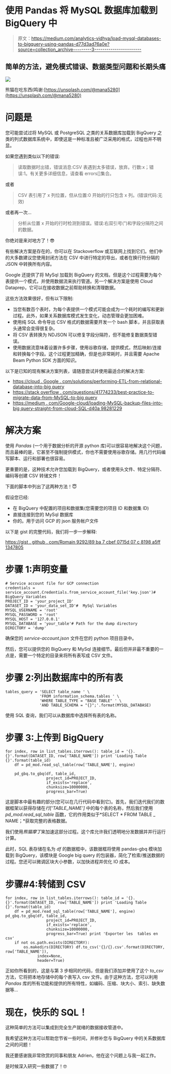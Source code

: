 # 使用 Pandas 将 MySQL 数据库加载到 BigQuery 中

> 原文：<https://medium.com/analytics-vidhya/load-mysql-databases-to-bigquery-using-pandas-d77d3ad76a0e?source=collection_archive---------3----------------------->

## 简单的方法，避免模式错误、数据类型问题和长期头痛

![](img/db2c7bacaf3323d608b6ed4d75dfe1f3.png)

熊猫在吃东西(鸣谢:[https://unsplash.com/@mana5280](https://unsplash.com/@mana5280)

# 问题是

您可能尝试过将 MySQL 或 PostgreSQL 之类的关系数据库加载到 BigQuery 之类的列式数据库系统中，即使这是一种标准且被广泛采用的格式，过程也并不明显。

如果您遇到类似以下的错误:

> 读取数据时出错，错误消息:CSV 表遇到太多错误，放弃。行数:x；错误:1。有关更多详细信息，请查看 errors[]集合。

或者

> CSV 表引用了 x 列位置，但从位置:0 开始的行只包含 x 列。(错误代码:无效)

或者再一次…

> 分析从位置 x 开始的行时检测到错误。错误:右双引号(")和字段分隔符之间的数据。

你绝对是来对地方了！😎

有些解决方案是存在的，你可以在 Stackoverflow 或互联网上找到它们。他们中的大多数建议您使用封闭方法在 CSV 中进行特定的导出，或者在换行符分隔的 JSON 中转换所有内容。

Google 还提供了将 MySql 加载到 BigQuery 的文档，但是这个过程需要为每个表提供一个模式，并使用数据流来执行管道。另一个解决方案是使用 Cloud Dataprep，它可以在接收数据之前帮助转换和清理数据。

这些方法效果很好，但有以下限制:

*   当您有数百个表时，为每个表提供一个模式可能会成为一个耗时的编写和更新过程。此外，如果关系数据库模式发生变化，动态管理会更加困难。
*   使用纯 SQL 命令导出 CSV 格式的数据需要开发一个 bash 脚本，并且获取表头通常会变得很复杂。
*   将 CSV 表转换为 NDJSON 可以修复字段分隔符，但不能修复数据类型错误。
*   使用数据流意味着设置许多步骤，使用谷歌存储，提供模式，然后映射/连接和转换每个字段。这个过程更加精确，但是也非常耗时，并且需要 Apache Beam Python SDK 方面的知识。

以下是已知的现有解决方案列表，请随意尝试并使用最适合的解决方案:

*   [https://cloud . Google . com/solutions/performing-ETL-from-relational-database-into-big query](https://cloud.google.com/solutions/performing-etl-from-relational-database-into-bigquery)
*   [https://stack overflow . com/questions/41774233/best-practice-to-migrate-data-from-MySQL-to-big query](https://stackoverflow.com/questions/41774233/best-practice-to-migrate-data-from-mysql-to-bigquery)
*   [https://medium . com/Google-cloud/loading-MySQL-backup-files-into-big query-straight-from-cloud-SQL-d40a 98281229](/google-cloud/loading-mysql-backup-files-into-bigquery-straight-from-cloud-sql-d40a98281229)

# 解决方案

使用 *Pandas* (一个用于数据分析的开源 python 库)可以很容易地解决这个问题，而且最棒的是，它甚至不强制提供模式，你也不需要使用谷歌存储。用几行代码编写脚本、运行和部署也很容易。

更重要的是，这种技术允许您加载到 BigQuery，或者使用头文件、特定分隔符、编码等创建 CSV 转储文件！

下面的脚本中列出了这两种方法！😇

假设您已经:

*   在 BigQuery 中配置的项目和数据集(您需要您的项目 ID 和数据集 ID)
*   直接连接到您的 MySql 数据库
*   你的。用于访问 GCP 的 json 服务帐户文件

以下是 gist 的完整代码，我们将一步一步解释:

[https://gist . github . com/Romain 9292/89 ba 7 cbef 0715d 07 c 8198 a5ff 1347805](https://gist.github.com/romain9292/89ba7cbef0715d07c8198a5ff1347805)

# 步骤 1:声明变量

```
# Service account file for GCP connection
credentials = service_account.Credentials.from_service_account_file('key.json')#  BigQuery Variables
PROJECT_ID = 'your_project_ID'
DATASET_ID = 'your_data_set_ID'#  MySql Variables
MYSQL_USERNAME = 'root'
MYSQL_PASSWORD = 'root'
MYSQL_HOST = '127.0.0.1'
MYSQL_DATABASE = 'your_table'# Path for the dump directory
DIRECTORY = 'dump'
```

确保您的 *service-account.json* 文件在您的 python 项目目录中。

然后，您可以提供您的 BigQuery 和 MySql 连接细节。最后但并非最不重要的一点是，需要一个特定的目录来将所有表写成 CSV 文件。

# 步骤 2:列出数据库中的所有表

```
tables_query = 'SELECT table_name ' \
               'FROM information_schema.tables ' \
               'WHERE TABLE_TYPE = "BASE TABLE" ' \
               'AND TABLE_SCHEMA = "{}";'.format(MYSQL_DATABASE)
```

使用 SQL 查询，我们可以从数据库中选择所有表的名称。

# 步骤 3:上传到 BigQuery

```
for index, row in list_tables.iterrows(): table_id = '{}.{}'.format(DATASET_ID, row['TABLE_NAME']) print 'Loading Table {}'.format(table_id)
    df = pd_mod.read_sql_table(row['TABLE_NAME'], engine)

    pd_gbq.to_gbq(df, table_id,
                  project_id=PROJECT_ID,
                  if_exists='replace',
                  chunksize=10000000,
                  progress_bar=True)
```

这是脚本中最有趣的部分(您可以在几行代码中看到它)。首先，我们迭代我们的数据框架以获得存储在*行['TABLE_NAME']* 中的每个表的名称，然后我们使用 *pd_mod.read_sql_table* 函数，它的作用类似于*SELECT * FROM TABLE _ NAME；*获取完整的表格数据。

我们使用*熊猫摩丁*来加速这部分过程。这个库允许我们透明地分发数据并并行运行计算。

此时，SQL 表存储在名为 *df* 的数据框中，该数据框将使用 pandas-gbq 模块加载到 BigQuery，该模块是 Google big query 的包装器，简化了检索/推送数据的过程。您还可以微调区块大小参数，以加快进程并优化 IO 成本。

# 步骤#4:转储到 CSV

```
for index, row in list_tables.iterrows(): table_id = '{}.{}'.format(DATASET_ID, row['TABLE_NAME']) print 'Loading Table {}'.format(table_id)
    df = pd_mod.read_sql_table(row['TABLE_NAME'], engine) pd_gbq.to_gbq(df, table_id,
                  project_id=PROJECT_ID,
                  if_exists='replace',
                  chunksize=10000000,
                  progress_bar=True) print 'Exporter les  tables en csv'
    if not os.path.exists(DIRECTORY):
        os.makedirs(DIRECTORY) df.to_csv('{}/{}.csv'.format(DIRECTORY, row['TABLE_NAME']),
              index=None,
              header=True)
```

正如你所看到的，这是与第 3 步相同的代码，但是我们添加并使用了这个 *to_csv* 方法，它将把本地存储中的每个表写入 csv 文件。由于这种方法，您可以利用 *Pandas* 库的所有功能和提供的所有特性，如编码、压缩、块大小、索引、缺失数据等…

# 现在，快乐的 SQL！

这种简单的方法可以集成到完全生产就绪的数据接收管道中。

我希望这种方法可以帮助您节省一些时间，并修补您与 BigQuery 中的关系数据库之间的问题！

我还要感谢我非常欣赏的同事和朋友 Adrien，他在这个问题上与我一起工作。

是时候深入研究一些数据了！🤓